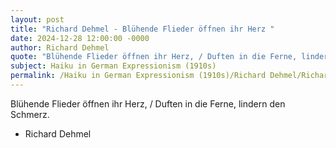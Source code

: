 ```yaml
---
layout: post
title: "Richard Dehmel - Blühende Flieder öffnen ihr Herz "
date: 2024-12-28 12:00:00 -0000
author: Richard Dehmel
quote: "Blühende Flieder öffnen ihr Herz, / Duften in die Ferne, lindern den Schmerz."
subject: Haiku in German Expressionism (1910s)
permalink: /Haiku in German Expressionism (1910s)/Richard Dehmel/Richard Dehmel - Blühende Flieder öffnen ihr Herz 
---
```


Blühende Flieder öffnen ihr Herz, / Duften in die Ferne, lindern den Schmerz.

- Richard Dehmel
